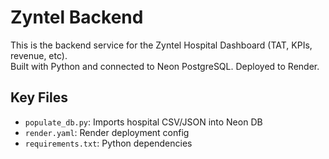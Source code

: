 # Zyntel Backend

This is the backend service for the Zyntel Hospital Dashboard (TAT, KPIs, revenue, etc).  
Built with Python and connected to Neon PostgreSQL. Deployed to Render.

## Key Files

- `populate_db.py`: Imports hospital CSV/JSON into Neon DB
- `render.yaml`: Render deployment config
- `requirements.txt`: Python dependencies

